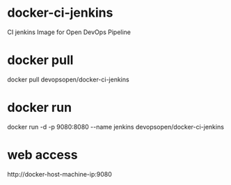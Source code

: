 # docker-ci-jenkins
CI jenkins Image for Open DevOps Pipeline

# docker pull
docker pull devopsopen/docker-ci-jenkins

# docker run
docker run -d -p 9080:8080 --name jenkins devopsopen/docker-ci-jenkins

# web access
http://docker-host-machine-ip:9080

